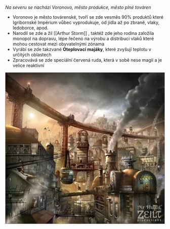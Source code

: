 *Na severu se nachází Voronovo, město produkce, město plné továren*

- Voronovo je město továrenské, tvoří se zde vesměs 90% produktů které Igribornské Impérium vůbec vyprodukuje, od jídla až po zbraně, vlaky, ledoborce, apod.
- Narodil se zde a žil [[Arthur Storm]] , taktéž zde jeho rodina založila monopol na dopravu, lépe řečeno na výrobu a distribuci vlaků které mohou cestovat mezi obyvatelnými zónama
- Vyrábí se zde takzvané **Oteplovací majáky**, které zvyšují teplotu v určitých oblastech
- Zpracovává se zde speciální červená ruda, která v sobě nese magii a je velice reaktivní

<img src="/assets/Voronovo.jpg"/>